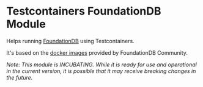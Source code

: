 # Testcontainers FoundationDB Module

Helps running [FoundationDB](https://www.foundationdb.org/) using Testcontainers.

It's based on the [docker images](https://hub.docker.com/r/foundationdb/foundationdb) provided by FoundationDB
Community.

_Note: This module is INCUBATING. While it is ready for use and operational in the current version, it is possible that
it may receive breaking changes in the future._

